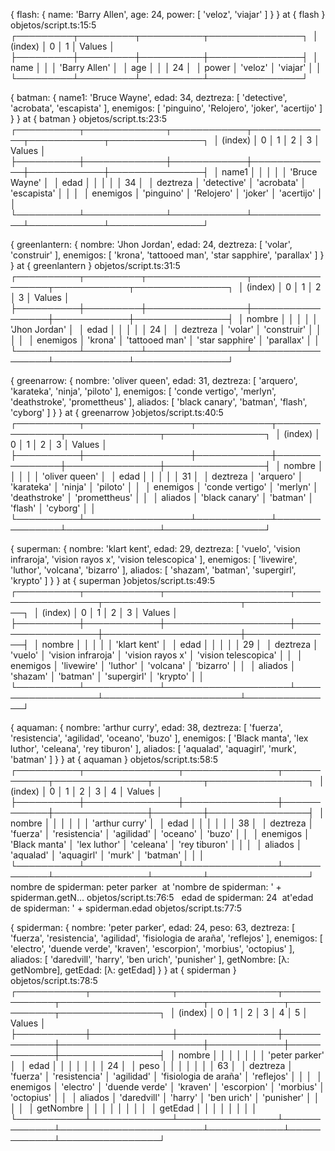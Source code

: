 { flash: { name: 'Barry Allen', age: 24, power: [ 'veloz', 'viajar' ] } }
  ​​​​​at ​​​​​​​​{ flash }​​​ ​objetos/script.ts:15:5​
 
┌─────────┬─────────┬──────────┬───────────────┐ 
│ (index) │    0    │    1     │    Values     │ 
├─────────┼─────────┼──────────┼───────────────┤ 
│  name   │         │          │ 'Barry Allen' │ 
│   age   │         │          │      24       │ 
│  power  │ 'veloz' │ 'viajar' │               │ 
└─────────┴─────────┴──────────┴───────────────┘ 

{ batman: 
   { name1: 'Bruce Wayne',
     edad: 34,
     deztreza: [ 'detective', 'acrobata', 'escapista' ],
     enemigos: [ 'pinguino', 'Relojero', 'joker', 'acertijo' ] } }
  ​​​​​at ​​​​​​​​{ batman }​​​ ​objetos/script.ts:23:5​
 
┌──────────┬─────────────┬────────────┬─────────────┬────────────┬───────────────┐ 
│ (index)  │      0      │     1      │      2      │     3      │    Values     │ 
├──────────┼─────────────┼────────────┼─────────────┼────────────┼───────────────┤ 
│  name1   │             │            │             │            │ 'Bruce Wayne' │ 
│   edad   │             │            │             │            │      34       │ 
│ deztreza │ 'detective' │ 'acrobata' │ 'escapista' │            │               │ 
│ enemigos │ 'pinguino'  │ 'Relojero' │   'joker'   │ 'acertijo' │               │ 
└──────────┴─────────────┴────────────┴─────────────┴────────────┴───────────────┘ 

{ greenlantern: 
   { nombre: 'Jhon Jordan',
     edad: 24,
     deztreza: [ 'volar', 'construir' ],
     enemigos: [ 'krona', 'tattooed man', 'star sapphire', 'parallax' ] } }
  ​​​​​at ​​​​​​​​{ greenlantern }​​​ ​objetos/script.ts:31:5​
 
┌──────────┬─────────┬────────────────┬─────────────────┬────────────┬───────────────┐ 
│ (index)  │    0    │       1        │        2        │     3      │    Values     │ 
├──────────┼─────────┼────────────────┼─────────────────┼────────────┼───────────────┤ 
│  nombre  │         │                │                 │            │ 'Jhon Jordan' │ 
│   edad   │         │                │                 │            │      24       │ 
│ deztreza │ 'volar' │  'construir'   │                 │            │               │ 
│ enemigos │ 'krona' │ 'tattooed man' │ 'star sapphire' │ 'parallax' │               │ 
└──────────┴─────────┴────────────────┴─────────────────┴────────────┴───────────────┘ 

{ greenarrow: 
   { nombre: 'oliver queen',
     edad: 31,
     deztreza: [ 'arquero', 'karateka', 'ninja', 'piloto' ],
     enemigos: [ 'conde vertigo', 'merlyn', 'deathstroke', 'promettheus' ],
     aliados: [ 'black canary', 'batman', 'flash', 'cyborg' ] } }
  ​​​​​at ​​​​​​​​{ greenarrow }​​​ ​objetos/script.ts:40:5​
 
┌──────────┬─────────────────┬────────────┬───────────────┬───────────────┬────────────────┐ 
│ (index)  │        0        │     1      │       2       │       3       │     Values     │ 
├──────────┼─────────────────┼────────────┼───────────────┼───────────────┼────────────────┤ 
│  nombre  │                 │            │               │               │ 'oliver queen' │ 
│   edad   │                 │            │               │               │       31       │ 
│ deztreza │    'arquero'    │ 'karateka' │    'ninja'    │   'piloto'    │                │ 
│ enemigos │ 'conde vertigo' │  'merlyn'  │ 'deathstroke' │ 'promettheus' │                │ 
│ aliados  │ 'black canary'  │  'batman'  │    'flash'    │   'cyborg'    │                │ 
└──────────┴─────────────────┴────────────┴───────────────┴───────────────┴────────────────┘ 

{ superman: 
   { nombre: 'klart kent',
     edad: 29,
     deztreza: 
      [ 'vuelo',
        'vision infraroja',
        'vision rayos x',
        'vision telescopica' ],
     enemigos: [ 'livewire', 'luthor', 'volcana', 'bizarro' ],
     aliados: [ 'shazam', 'batman', 'supergirl', 'krypto' ] } }
  ​​​​​at ​​​​​​​​{ superman }​​​ ​objetos/script.ts:49:5​
 
┌──────────┬────────────┬────────────────────┬──────────────────┬──────────────────────┬──────────────┐ 
│ (index)  │     0      │         1          │        2         │          3           │    Values    │ 
├──────────┼────────────┼────────────────────┼──────────────────┼──────────────────────┼──────────────┤ 
│  nombre  │            │                    │                  │                      │ 'klart kent' │ 
│   edad   │            │                    │                  │                      │      29      │ 
│ deztreza │  'vuelo'   │ 'vision infraroja' │ 'vision rayos x' │ 'vision telescopica' │              │ 
│ enemigos │ 'livewire' │      'luthor'      │    'volcana'     │      'bizarro'       │              │ 
│ aliados  │  'shazam'  │      'batman'      │   'supergirl'    │       'krypto'       │              │ 
└──────────┴────────────┴────────────────────┴──────────────────┴──────────────────────┴──────────────┘ 

{ aquaman: 
   { nombre: 'arthur curry',
     edad: 38,
     deztreza: [ 'fuerza', 'resistencia', 'agilidad', 'oceano', 'buzo' ],
     enemigos: [ 'Black manta', 'lex luthor', 'celeana', 'rey tiburon' ],
     aliados: [ 'aqualad', 'aquagirl', 'murk', 'batman' ] } }
  ​​​​​at ​​​​​​​​{ aquaman }​​​ ​objetos/script.ts:58:5​
 
┌──────────┬───────────────┬───────────────┬────────────┬───────────────┬────────┬────────────────┐ 
│ (index)  │       0       │       1       │     2      │       3       │   4    │     Values     │ 
├──────────┼───────────────┼───────────────┼────────────┼───────────────┼────────┼────────────────┤ 
│  nombre  │               │               │            │               │        │ 'arthur curry' │ 
│   edad   │               │               │            │               │        │       38       │ 
│ deztreza │   'fuerza'    │ 'resistencia' │ 'agilidad' │   'oceano'    │ 'buzo' │                │ 
│ enemigos │ 'Black manta' │ 'lex luthor'  │ 'celeana'  │ 'rey tiburon' │        │                │ 
│ aliados  │   'aqualad'   │  'aquagirl'   │   'murk'   │   'batman'    │        │                │ 
└──────────┴───────────────┴───────────────┴────────────┴───────────────┴────────┴────────────────┘ 
 
nombre de spiderman: peter parker 
  ​​​​​at ​​​​​​​​'nombre de spiderman: ' + spiderman.getN...​​​ ​objetos/script.ts:76:5​
 
edad de spiderman: 24 
  ​​​​​at ​​​​​​​​'edad de spiderman: ' + spiderman.edad​​​ ​objetos/script.ts:77:5​

{ spiderman: 
   { nombre: 'peter parker',
     edad: 24,
     peso: 63,
     deztreza: 
      [ 'fuerza',
        'resistencia',
        'agilidad',
        'fisiologia de araña',
        'reflejos' ],
     enemigos: 
      [ 'electro',
        'duende verde',
        'kraven',
        'escorpion',
        'morbius',
        'octopius' ],
     aliados: [ 'daredvill', 'harry', 'ben urich', 'punisher' ],
     getNombre: [λ: getNombre],
     getEdad: [λ: getEdad] } }
  ​​​​​at ​​​​​​​​{ spiderman }​​​ ​objetos/script.ts:78:5​
 
┌───────────┬─────────────┬────────────────┬─────────────┬───────────────────────┬────────────┬────────────┬────────────────┐ 
│  (index)  │      0      │       1        │      2      │           3           │     4      │     5      │     Values     │ 
├───────────┼─────────────┼────────────────┼─────────────┼───────────────────────┼────────────┼────────────┼────────────────┤ 
│  nombre   │             │                │             │                       │            │            │ 'peter parker' │ 
│   edad    │             │                │             │                       │            │            │       24       │ 
│   peso    │             │                │             │                       │            │            │       63       │ 
│ deztreza  │  'fuerza'   │ 'resistencia'  │ 'agilidad'  │ 'fisiologia de araña' │ 'reflejos' │            │                │ 
│ enemigos  │  'electro'  │ 'duende verde' │  'kraven'   │      'escorpion'      │ 'morbius'  │ 'octopius' │                │ 
│  aliados  │ 'daredvill' │    'harry'     │ 'ben urich' │      'punisher'       │            │            │                │ 
│ getNombre │             │                │             │                       │            │            │                │ 
│  getEdad  │             │                │             │                       │            │            │                │ 
└───────────┴─────────────┴────────────────┴─────────────┴───────────────────────┴────────────┴────────────┴────────────────┘ 

